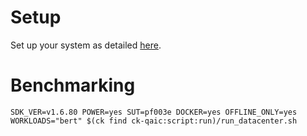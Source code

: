 # Setup
Set up your system as detailed [here](https://github.com/krai/ck-qaic/blob/main/script/setup.docker/README.md).

# Benchmarking
```
SDK_VER=v1.6.80 POWER=yes SUT=pf003e DOCKER=yes OFFLINE_ONLY=yes WORKLOADS="bert" $(ck find ck-qaic:script:run)/run_datacenter.sh
```
